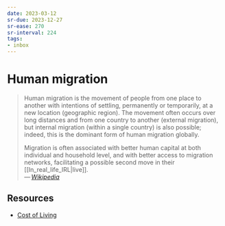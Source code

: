 ```yaml
---
date: 2023-03-12
sr-due: 2023-12-27
sr-ease: 270
sr-interval: 224
tags:
- inbox
---
```


# Human migration

> Human migration is the movement of people from one place to another with
> intentions of settling, permanently or temporarily, at a new location
> (geographic region). The movement often occurs over long distances and from
> one country to another (external migration), but internal migration (within a
> single country) is also possible; indeed, this is the dominant form of human
> migration globally.
>
> Migration is often associated with better human capital at both individual and
> household level, and with better access to migration networks, facilitating a
> possible second move in their [[In_real_life_IRL|live]].\
> — <cite>[Wikipedia](https://en.wikipedia.org/wiki/Human_migration)</cite>

## Resources

- [Cost of Living](https://www.numbeo.com/cost-of-living/)
